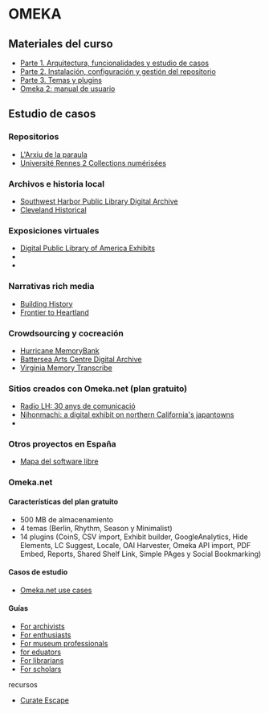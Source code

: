 # OMEKA

## Materiales del curso
* [Parte 1. Arquitectura, funcionalidades y estudio de casos](https://www.dropbox.com/s/mxigjxdtt09dncn/omeka_classic_1part.pdf?dl=0)
* [Parte 2. Instalación, configuración y gestión del repositorio](https://www.dropbox.com/s/ezxii505pib857u/omeka_classic_2part.pdf?dl=0)
* [Parte 3. Temas y plugins](https://www.dropbox.com/s/b9p1r55i8x8cf6v/omeka_classic_3part.pdf?dl=0)
* [Omeka 2: manual de usuario](http://www.rubenalcaraz.es/manual-omeka/)
## Estudio de casos
### Repositorios
* [L'Arxiu de la paraula](http://arxiudigital.ateneubcn.org/)
* [Université Rennes 2 Collections numérisées](http://bibnum.univ-rennes2.fr/)
### Archivos e historia local
* [Southwest Harbor Public Library Digital Archive](http://swhplibrary.net/home/)
* [Cleveland Historical](https://clevelandhistorical.org/)
### Exposiciones virtuales
* [Digital Public Library of America Exhibits](https://dp.la/exhibitions)
* []()
* []()
### Narrativas rich media
* [Building History](http://buildinghistory.iit.edu/)
* [Frontier to Heartland](https://publications.newberry.org/frontiertoheartland/)
### Crowdsourcing y cocreación
* [Hurricane MemoryBank](http://hurricanearchive.org/)
* [Battersea Arts Centre Digital Archive](http://www.bacarchive.org.uk/)
* [Virginia Memory Transcribe](http://www.virginiamemory.com/transcribe/)
### Sitios creados con Omeka.net (plan gratuito)
* [Radio LH: 30 anys de comunicació](https://radiolh30anys.omeka.net/)
* [Nihonmachi: a digital exhibit on northern California's japantowns](https://japantowns.omeka.net/)
* []()
### Otros proyectos en España
* [Mapa del software libre](http://www.cobdc.net/mapasoftwarelibre/omeka/)
### Omeka.net
#### Características del plan gratuito
* 500 MB de almacenamiento
* 4 temas (Berlin, Rhythm, Season y Minimalist)
* 14 plugins (CoinS, CSV import, Exhibit builder, GoogleAnalytics, Hide Elements, LC Suggest, Locale, OAI Harvester, Omeka API import, PDF Embed, Reports, Shared Shelf Link, Simple PAges y Social Bookmarking)

#### Casos de estudio
* [Omeka.net use cases](https://info.omeka.net/use-cases/)

#### Guías
  
* [For archivists](https://info.omeka.net/omeka-net-help/use-case-archivists/)
* [For enthusiasts](https://info.omeka.net/omeka-net-help/use-case-enthusiasts/)
* [For museum professionals](https://info.omeka.net/omeka-net-help/use-case-museum-professional/)
* [for eduators](https://info.omeka.net/omeka-net-help/use-case-educators/)
* [For librarians](https://info.omeka.net/omeka-net-help/use-case-librarians/)
* [For scholars](https://info.omeka.net/omeka-net-help/use-case-scholars/)


recursos
* [Curate Escape](https://curatescape.org/)

